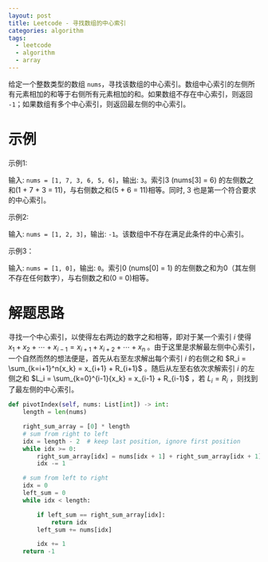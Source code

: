 ```yaml
---
layout: post
title: Leetcode - 寻找数组的中心索引
categories: algorithm
tags:
  - leetcode
  - algorithm
  - array
---
```


给定一个整数类型的数组 `nums`，寻找该数组的中心索引。数组中心索引的左侧所有元素相加的和等于右侧所有元素相加的和。如果数组不存在中心索引，则返回 `-1`；如果数组有多个中心索引，则返回最左侧的中心索引。

# 示例

示例1:

输入: `nums = [1, 7, 3, 6, 5, 6]`，输出: `3`。索引3 (nums[3] = 6) 的左侧数之和(1 + 7 + 3 = 11)，与右侧数之和(5 + 6 = 11)相等。同时, 3 也是第一个符合要求的中心索引。

示例2:

输入: `nums = [1, 2, 3]`，输出: `-1`。该数组中不存在满足此条件的中心索引。

示例3：

输入: `nums = [1, 0]`，输出: `0`。索引0 (nums[0] = 1) 的左侧数之和为0（其左侧不存在任何数字），与右侧数之和(0 = 0)相等。

# 解题思路

寻找一个中心索引，以使得左右两边的数字之和相等，即对于某一个索引 $i$  使得 $x_1+x_2+⋯+x_{i−1}=x_{i+1}+x_{i+2}+⋯+x_n$ 。由于这里是求解最左侧中心索引，一个自然而然的想法便是，首先从右至左求解出每个索引 $i$  的右侧之和 $R_i = \sum_{k=i+1}^n{x_k} = x_{i+1} + R_{i+1}$ 。随后从左至右依次求解索引 $i$  的左侧之和 $L_i = \sum_{k=0}^{i-1}{x_k} = x_{i-1} + R_{i-1}$ ，若 $L_i = R_i$ ，则找到了最左侧的中心索引。

```py
def pivotIndex(self, nums: List[int]) -> int:
    length = len(nums)

    right_sum_array = [0] * length
    # sum from right to left
    idx = length - 2  # keep last position, ignore first position
    while idx >= 0:
        right_sum_array[idx] = nums[idx + 1] + right_sum_array[idx + 1]
        idx -= 1

    # sum from left to right
    idx = 0
    left_sum = 0
    while idx < length:

        if left_sum == right_sum_array[idx]:
            return idx
        left_sum += nums[idx]

        idx += 1
    return -1
```
